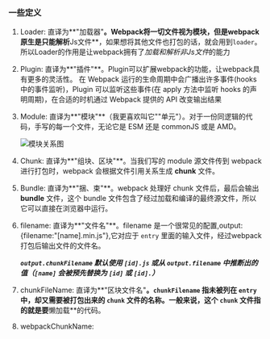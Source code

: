### 一些定义

1. Loader: 直译为**"加载器"**。Webpack将一切文件视为模块，但是webpack原生是只能解析**Js文件**，如果想将其他文件也打包的话，就会用到`loader`。 所以Loader的作用是让webpack拥有了*加载和解析非Js文件*的能力

2. Plugin: 直译为**"插件"**。Plugin可以扩展webpack的功能，让webpack具有更多的灵活性。 在 Webpack 运行的生命周期中会广播出许多事件(hooks中的事件监听)，Plugin 可以监听这些事件(在 apply 方法中监听 hooks 的声明周期)，在合适的时机通过 Webpack 提供的 API 改变输出结果

3. Module: 直译为**"模块"**（我更喜欢叫它""单元"）。对于一份同逻辑的代码，手写的每一个文件，无论它是 ESM 还是 commonJS 或是 AMD。

   ![模块关系图](https://p1-jj.byteimg.com/tos-cn-i-t2oaga2asx/gold-user-assets/2019/5/29/16b0153001913dc5~tplv-t2oaga2asx-no-mark:1280:960:0:0.awebp)

4. Chunk: 直译为**"组块、区块"**。当我们写的 module 源文件传到 webpack 进行打包时，webpack 会根据文件引用关系生成 **chunk** 文件。

5. Bundle: 直译为**"捆、束"**。webpack 处理好 chunk 文件后，最后会输出 **bundle** 文件，这个 bundle 文件包含了经过加载和编译的最终源文件，所以它可以直接在浏览器中运行。

6. filename: 直译为**"文件名"**。filename 是一个很常见的配置,output:{filename:"[name].min.js"},它对应于 `entry` 里面的输入文件，经过webpack 打包后输出文件的文件名。

   ***`output.chunkFilename` 默认使用 `[id].js` 或从 `output.filename` 中推断出的值（`[name]` 会被预先替换为 `[id]` 或 `[id].`）***

7. chunkFileName: 直译为**"区块文件名"**。`chunkFilename` 指未被列在 `entry` 中，却又需要被打包出来的 `chunk` 文件的名称。一般来说，这个 `chunk` 文件指的就是要**懒加载**的代码。

8. webpackChunkName: 
